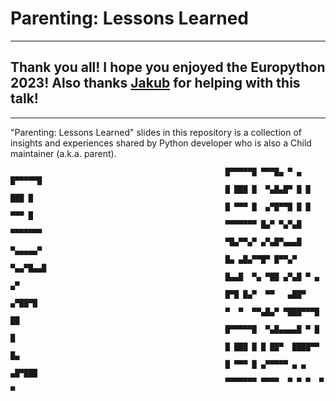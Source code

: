 # Parenting: Lessons Learned

---

## Thank you all! I hope you enjoyed the Europython 2023! Also thanks [Jakub](https://github.com/JakubDotPy) for helping with this talk!

---

 "Parenting: Lessons Learned" slides in this repository is a collection of insights and experiences shared by Python developer who is also a Child maintainer (a.k.a. parent).

```
                                                █▀▀▀▀▀█ ▀▀▀█▄ ▀ ▄ █▀▀▀▀▀█
                                                █ ███ █  ▀▄█▄█▀ █ █ ███ █
                                                █ ▀▀▀ █  ▄▀█▀▀█ █ █ ▀▀▀ █
                                                ▀▀▀▀▀▀▀ █▄▀ ▀▄▀▄█ ▀▀▀▀▀▀▀
                                                ▀█▄▀▀▄▀ ▄▀▄█▀▄▄▄█ ▀▄▄▄▄▄▀
                                                █▄ ▄█▄▀▀█▀ █▀▀▄▀ ▀▄▄▀█▄▄█
                                                █▄▄█  ▀▄ ▀██ ▄▀▄█ ▀ ▄  ▄▀
                                                █▀█ █▄▀  ▀▀   ▄██▀ ▄▀██▀█
                                                ▀  ▀  ▀▀▄█▄▀ ▀███▀▀▀█ ██ 
                                                █▀▀▀▀▀█  ▀▄█▄▄▄▄█ ▀ █   █
                                                █ ███ █ █ ██▀  ████▀▀  █▄
                                                █ ▀▀▀ █ ▄▀▀▀▀▀ ▄ ▄ ▄█▀███
                                                ▀▀▀▀▀▀▀ ▀▀▀▀  ▀ ▀ ▀  ▀  ▀
```